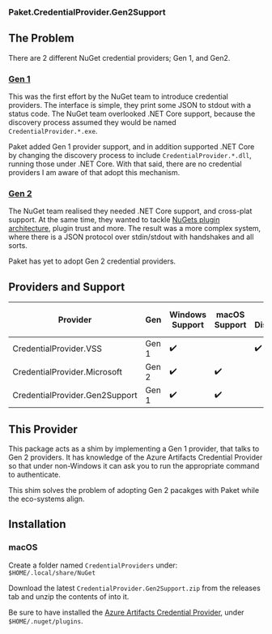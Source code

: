### Paket.CredentialProvider.Gen2Support

## The Problem

There are 2 different NuGet credential providers; Gen 1, and Gen2.

### [Gen 1](https://docs.microsoft.com/en-us/nuget/reference/extensibility/nuget-exe-credential-providers)

This was the first effort by the NuGet team to introduce credential providers. The interface is simple, they print some JSON to stdout with a status code. The NuGet team overlooked .NET Core support, because the discovery process assumed they would be named `CredentialProvider.*.exe`.

Paket added Gen 1 provider support, and in addition supported .NET Core by changing the discovery process to include `CredentialProvider.*.dll`, running those under .NET Core. With that said, there are no credential providers I am aware of that adopt this mechanism.

### [Gen 2](https://docs.microsoft.com/en-us/nuget/reference/extensibility/nuget-cross-platform-authentication-plugin)

The NuGet team realised they needed .NET Core support, and cross-plat support. At the same time, they wanted to tackle [NuGets plugin architecture](https://docs.microsoft.com/en-us/nuget/reference/extensibility/nuget-cross-platform-plugins), plugin trust and more. The result was a more complex system, where there is a JSON protocol over stdin/stdout with handshakes and all sorts.

Paket has yet to adopt Gen 2 credential providers.

## Providers and Support

| Provider                       | Gen    | Windows Support | macOS Support | ADO Distributed | NuGet Client Support | Paket Support |
|--------------------------------|--------|-----------------|---------------|-----------------|----------------------|---------------|
| CredentialProvider.VSS         | Gen 1  | :heavy_check_mark: |               | :heavy_check_mark: | Going soon           | :heavy_check_mark: |
| CredentialProvider.Microsoft   | Gen 2  | :heavy_check_mark: | :heavy_check_mark: |                 | :heavy_check_mark: |               |
| CredentialProvider.Gen2Support | Gen 1  | :heavy_check_mark: | :heavy_check_mark: |                 | Going soon           | :heavy_check_mark: |

## This Provider

This package acts as a shim by implementing a Gen 1 provider, that talks to Gen 2 providers. It has knowledge of the Azure Artifacts Credential Provider so that under non-Windows it can ask you to run the appropriate command to authenticate.

This shim solves the problem of adopting Gen 2 pacakges with Paket while the eco-systems align.

## Installation

### macOS

Create a folder named `CredentialProviders` under:
`$HOME/.local/share/NuGet`

Download the latest `CredentialProvider.Gen2Support.zip` from the releases tab and unzip the contents of into it.

Be sure to have installed the [Azure Artifacts Credential Provider](https://github.com/Microsoft/artifacts-credprovider), under `$HOME/.nuget/plugins`.
